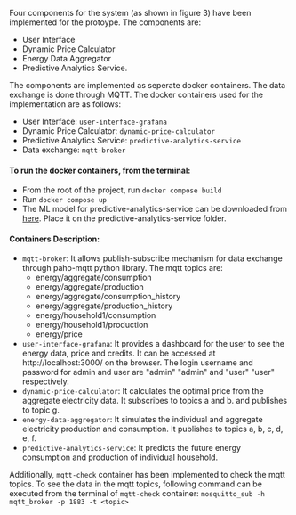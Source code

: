 Four components for the system (as shown in figure 3) have been implemented for the protoype. The components are: 
- User Interface
- Dynamic Price Calculator
- Energy Data Aggregator
- Predictive Analytics Service. 

The components are implemented as seperate docker containers. The data exchange is done through MQTT. The docker containers used for the implementation are as follows:
* User Interface: `user-interface-grafana`
* Dynamic Price Calculator: `dynamic-price-calculator`
* Predictive Analytics Service: `predictive-analytics-service`
* Data exchange: `mqtt-broker`

#### To run the docker containers, from the terminal:
- From the root of the project, run `docker compose build`
- Run `docker compose up`
- The ML model for predictive-analytics-service can be downloaded from [here](https://drive.google.com/file/d/1BqNw37ZmCBRN_Y9FP4nulcVOi-4rikaN/view?usp=share_link). Place it on the predictive-analytics-service folder.

#### Containers Description:
- `mqtt-broker`: It allows publish-subscribe mechanism for data exchange through paho-mqtt python library. The mqtt topics are:
    * energy/aggregate/consumption
    * energy/aggregate/production
    * energy/aggregate/consumption_history
    * energy/aggregate/production_history
    * energy/household1/consumption
    * energy/household1/production
    * energy/price
- `user-interface-grafana`: It provides a dashboard for the user to see the energy data, price and credits. It can be accessed at http://localhost:3000/ on the browser. The login username and password for admin and user are "admin" "admin" and "user" "user" respectively.
- `dynamic-price-calculator`: It calculates the optimal price from the aggregate electricity data. It subscribes to topics a and b. and publishes to topic g.
- `energy-data-aggregator`: It simulates the individual and aggregate electricity production and consumption. It publishes to topics a, b, c, d, e, f.
- `predictive-analytics-service`: It predicts the future energy consumption and production of individual household.

Additionally, `mqtt-check` container has been implemented to check the mqtt topics. To see the data in the mqtt topics, following command can be executed from the terminal of `mqtt-check` container:
`mosquitto_sub -h mqtt_broker -p 1883 -t <topic>`

